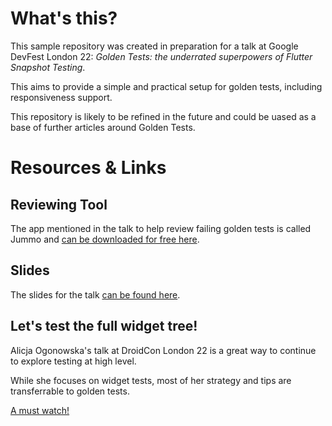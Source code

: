 # What's this?

This sample repository was created in preparation for a talk at Google DevFest London 22: _Golden Tests: the underrated superpowers of Flutter Snapshot Testing_.

This aims to provide a simple and practical setup for golden tests, including responsiveness support.

This repository is likely to be refined in the future and could be uased as a base of further articles around Golden Tests.


# Resources & Links

## Reviewing Tool
The app mentioned in the talk to help review failing golden tests is called Jummo and [can be downloaded for free here](https://firebasestorage.googleapis.com/v0/b/jummo-prod.appspot.com/o/Jummo_installer.pkg?alt=media&token=676bd4af-d0a3-4aad-a3be-4d2cca2048ed).

## Slides
The slides for the talk [can be found here](https://docs.google.com/presentation/d/1piiE7Z4A-q0nRZcPh2-ytKEydbYxU8Jyhs8mehVt6XE/edit?usp=sharing).

## Let's test the full widget tree!

Alicja Ogonowska's talk at DroidCon London 22 is a great way to continue to explore testing at high level.

While she focuses on widget tests, most of her strategy and tips are transferrable to golden tests.

[A must watch!](https://www.droidcon.com/2022/11/15/lets-test-the-full-widget-tree/)


